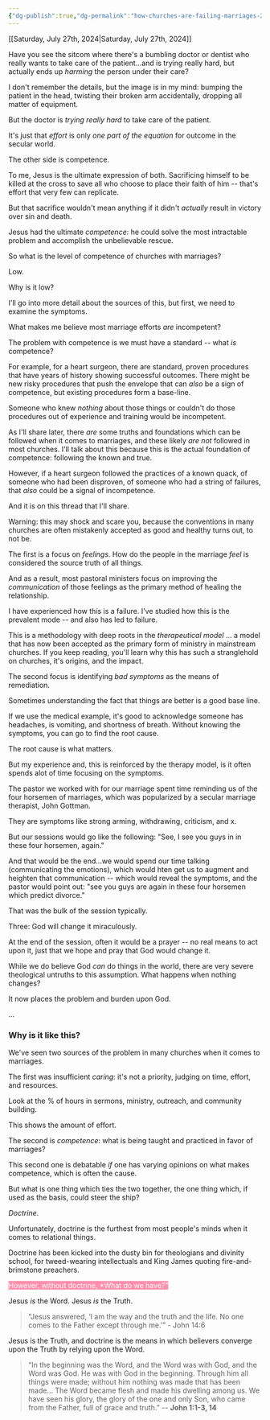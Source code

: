 ```yaml
---
{"dg-publish":true,"dg-permalink":"how-churches-are-failing-marriages-2","permalink":"/how-churches-are-failing-marriages-2/","metatags":{"description":"some description","og:image":"https://example.com/someimage.png","og:title":"How Churches are Failing Marriages","og:description":null,"twitter:card":"summary_large_image","twitter:image":null,"twitter:title":null,"twitter:description":null,"twitter:creator":"@JonahXJeremiah","twitter:site":"@JonahXJeremiah"},"created":"2024-07-27T11:05:48.917-07:00","updated":"2024-07-28T17:52:20.620-07:00"}
---
```



[[Saturday, July 27th, 2024\|Saturday, July 27th, 2024]]

Have you see the sitcom where there's a bumbling doctor or dentist who really wants to take care of the patient...and is trying really hard, but actually ends up *harming* the person under their care?

I don't remember the details, but the image is in my mind: bumping the patient in the head, twisting their broken arm accidentally, dropping all matter of equipment.

But the doctor is *trying really hard* to take care of the patient.

It's just that *effort* is only *one part of the equation* for outcome in the secular world.

The other side is competence.

To me, Jesus is the ultimate expression of both. Sacrificing himself to be killed at the cross to save all who choose to place their faith of him -- that's effort that very few can replicate.

But that sacrifice wouldn't mean anything if it didn't *actually* result in victory over sin and death.

Jesus had the ultimate *competence*: he could solve the most intractable problem and accomplish the unbelievable rescue.

So what is the level of competence of churches with marriages?

Low.  

Why is it low?

I'll go into more detail about the sources of this, but first, we need to examine the symptoms.

What makes me believe most marriage efforts *are* incompetent?

The problem with competence is we must have a standard -- what *is* competence?

For example, for a heart surgeon, there are standard, proven procedures that have years of history showing successful outcomes. There might be new risky procedures that push the envelope that can *also* be a sign of competence, but existing procedures form a base-line.

Someone who knew *nothing* about those things or couldn't do those procedures out of experience and training would be incompetent.

As I'll share later, there *are* some truths and foundations which can be followed when it comes to marriages, and these likely *are not* followed in most churches.  I'll talk about this because this is the actual foundation of competence: following the known and true.

However, if a heart surgeon followed the practices of a known quack, of someone who had been disproven, of someone who had a string of failures, that *also* could be a signal of incompetence.

And it is on this thread that I'll share.

Warning: this may shock and scare you, because the conventions in many churches are often mistakenly accepted as good and healthy turns out, to not be.

The first is a focus on *feelings*.  How do the people in the marriage *feel* is considered the source truth of all things.

And as a result, most pastoral ministers focus on improving the *communication* of those feelings as the primary method of healing the relationship.

I have experienced how this is a failure.  I've studied how this is the prevalent mode -- and also has led to failure.

This is a methodology with deep roots in the *therapeutical model* ... a model that has now been accepted as the primary form of ministry in mainstream churches.  If you keep reading, you'll learn why this has such a stranglehold on churches, it's origins, and the impact.

The second focus is identifying *bad symptoms* as the means of remediation.

Sometimes understanding the fact that things are better is a good base line.

If we use the medical example, it's good to acknowledge someone has headaches, is vomiting, and shortness of breath.  Without knowing the symptoms, you can go to find the root cause.

The root cause is what matters.

But my experience and, this is reinforced by the therapy model, is it often spends alot of time focusing on the symptoms.

The pastor we worked with for our marriage spent time reminding us of the four horsemen of marriages, which was popularized by a secular marriage therapist, John Gottman.

They are symptoms like strong arming, withdrawing, criticism, and x.

But our sessions would go like the following: "See, I see you guys in in these four horsemen, again."

And that would be the end...we would spend our time talking (communicating the emotions), which would hten get us to augment and heighten that communication -- which would reveal the symptoms, and the pastor would point out: "see you guys are again in these four horsemen which predict divorce."

That was the bulk of the session typically.

Three: God will change it miraculously.

At the end of the session, often it would be a prayer -- no real means to act upon it, just that we hope and pray that God would change it.

While we do believe God *can* do things in the world, there are very severe theological untruths to this assumption.  What happens when nothing changes?

It now places the problem and burden upon God.


...

### Why is it like this?
We've seen two sources of the problem in many churches when it comes to marriages.

The first was insufficient *caring*: it's not a priority, judging on time, effort, and resources.

Look at the % of hours in sermons, ministry, outreach, and community building.

This shows the amount of effort.

The second is *competence*: what is being taught and practiced in favor of marriages?

This second one is debatable *if* one has varying opinions on what makes competence, which is often the cause.

But what is one thing which ties the two together, the one thing which, if used as the basis, could steer the ship?

*Doctrine*.

Unfortunately, doctrine is the furthest from most people's minds when it comes to relational things.

Doctrine has been kicked into the dusty bin for theologians and divinity school, for tweed-wearing intellectuals and King James quoting fire-and-brimstone preachers.

<mark style="background: #FF5582A6; color: white;">However, without doctrine, *What do we have?"</mark>

Jesus *is* the Word.  Jesus *is* the Truth.

> “Jesus answered, ‘I am the way and the truth and the life. No one comes to the Father except through me.’” - John 14:6

Jesus is the Truth, and doctrine is the means in which believers converge upon the Truth by relying upon the Word.

> “In the beginning was the Word, and the Word was with God, and the Word was God. He was with God in the beginning. Through him all things were made; without him nothing was made that has been made… The Word became flesh and made his dwelling among us. We have seen his glory, the glory of the one and only Son, who came from the Father, full of grace and truth.” -- **John 1:1-3, 14**

